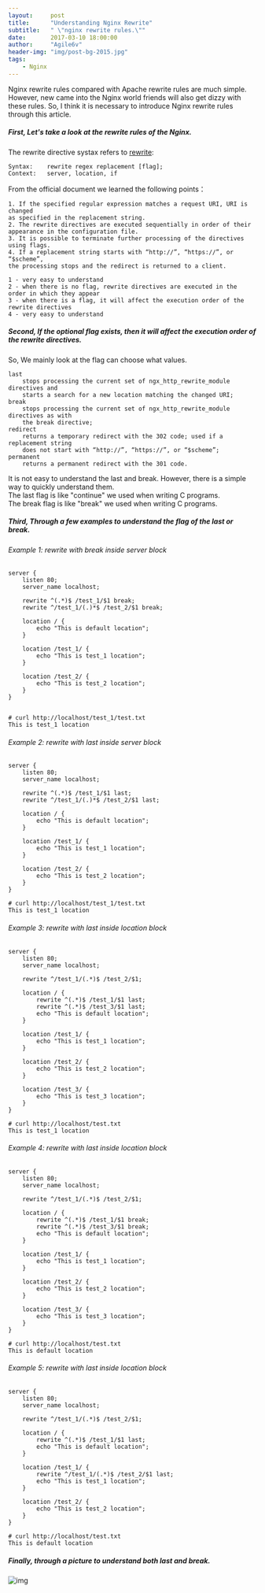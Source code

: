 ```yaml
---
layout:     post
title:      "Understanding Nginx Rewrite"
subtitle:   " \"nginx rewrite rules.\""
date:       2017-03-10 18:00:00
author:     "Agile6v"
header-img: "img/post-bg-2015.jpg"
tags:
    - Nginx
---
```



Nginx rewrite rules compared with Apache rewrite rules are much simple. However, new came into the Nginx world friends will also get dizzy with these rules. So, I think it is necessary to introduce Nginx rewrite rules through this article.

##### First, Let's take a look at the rewrite rules of the Nginx.

The rewrite directive systax refers to [rewrite](http://nginx.org/en/docs/http/ngx_http_rewrite_module.html#rewrite):


```
Syntax:    rewrite regex replacement [flag];
Context:   server, location, if
```


From the official document we learned the following points：


```
1. If the specified regular expression matches a request URI, URI is changed
as specified in the replacement string.
2. The rewrite directives are executed sequentially in order of their
appearance in the configuration file.
3. It is possible to terminate further processing of the directives using flags.
4. If a replacement string starts with “http://”, “https://”, or “$scheme”,
the processing stops and the redirect is returned to a client.

1 - very easy to understand
2 - when there is no flag, rewrite directives are executed in the order in which they appear
3 - when there is a flag, it will affect the execution order of the rewrite directives
4 - very easy to understand
```

##### Second, If the optional flag exists, then it will affect the execution order of the rewrite directives.

So, We mainly look at the flag can choose what values.

```
last
    stops processing the current set of ngx_http_rewrite_module directives and
    starts a search for a new location matching the changed URI;
break
    stops processing the current set of ngx_http_rewrite_module directives as with
    the break directive;
redirect
    returns a temporary redirect with the 302 code; used if a replacement string
    does not start with “http://”, “https://”, or “$scheme”;
permanent
    returns a permanent redirect with the 301 code.
```

It is not easy to understand the last and break. However, there is a simple way to quickly understand them.<br/>
The last flag is like "continue" we used when writing C programs.<br/>
The break flag is like "break" we used when writing C programs.<br/>


##### Third, Through a few examples to understand the flag of the last or break.


###### Example 1: rewrite with break inside server block

```shell
server {
    listen 80;
    server_name localhost;

    rewrite ^(.*)$ /test_1/$1 break;
    rewrite ^/test_1/(.)*$ /test_2/$1 break;

    location / {
        echo "This is default location";
    }

    location /test_1/ {
        echo "This is test_1 location";
    }

    location /test_2/ {
        echo "This is test_2 location";
    }
}


# curl http://localhost/test_1/test.txt
This is test_1 location
```


###### Example 2: rewrite with last inside server block
```shell
server {
    listen 80;
    server_name localhost;

    rewrite ^(.*)$ /test_1/$1 last;
    rewrite ^/test_1/(.)*$ /test_2/$1 last;

    location / {
        echo "This is default location";
    }

    location /test_1/ {
        echo "This is test_1 location";
    }

    location /test_2/ {
        echo "This is test_2 location";
    }
}

# curl http://localhost/test_1/test.txt
This is test_1 location

```

###### Example 3: rewrite with last inside location block
```shell
server {
    listen 80;
    server_name localhost;

    rewrite ^/test_1/(.*)$ /test_2/$1;

    location / {
        rewrite ^(.*)$ /test_1/$1 last;
        rewrite ^(.*)$ /test_3/$1 last;
        echo "This is default location";
    }

    location /test_1/ {
        echo "This is test_1 location";
    }

    location /test_2/ {
        echo "This is test_2 location";
    }

    location /test_3/ {
        echo "This is test_3 location";
    }
}

# curl http://localhost/test.txt
This is test_1 location
```


###### Example 4: rewrite with last inside location block
```shell
server {
    listen 80;
    server_name localhost;

    rewrite ^/test_1/(.*)$ /test_2/$1;

    location / {
        rewrite ^(.*)$ /test_1/$1 break;
        rewrite ^(.*)$ /test_3/$1 break;
        echo "This is default location";
    }

    location /test_1/ {
        echo "This is test_1 location";
    }

    location /test_2/ {
        echo "This is test_2 location";
    }

    location /test_3/ {
        echo "This is test_3 location";
    }
}

# curl http://localhost/test.txt
This is default location
```

###### Example 5: rewrite with last inside location block

```shell
server {
    listen 80;
    server_name localhost;

    rewrite ^/test_1/(.*)$ /test_2/$1;

    location / {
        rewrite ^(.*)$ /test_1/$1 last;
        echo "This is default location";
    }

    location /test_1/ {
        rewrite ^/test_1/(.*)$ /test_2/$1 last;
        echo "This is test_1 location";
    }

    location /test_2/ {
        echo "This is test_2 location";
    }
}

# curl http://localhost/test.txt
This is default location
```

##### Finally, through a picture to understand both last and break.

![img](/img/ngx_rewrite.png)